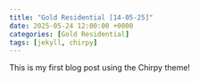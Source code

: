```yaml
---
title: "Gold Residential [14-05-25]"
date: 2025-05-24 12:00:00 +0000
categories: [Gold Residential]
tags: [jekyll, chirpy]
---
```


This is my first blog post using the Chirpy theme!
